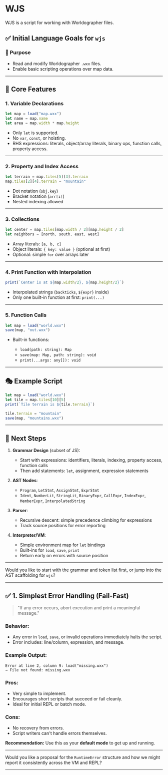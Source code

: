 # WJS
WJS is a script for working with Worldographer files.

## ✅ **Initial Language Goals for `wjs`**

### 🎯 Purpose

* Read and modify Worldographer `.wxx` files.
* Enable basic scripting operations over map data.

---

## 🧱 Core Features

### 1. **Variable Declarations**

```js
let map = load("map.wxx")
let name = map.name
let area = map.width * map.height
```

* Only `let` is supported.
* No `var`, `const`, or hoisting.
* RHS expressions: literals, object/array literals, binary ops, function calls, property access.

---

### 2. **Property and Index Access**

```js
let terrain = map.tiles[5][3].terrain
map.tiles[2][4].terrain = "mountain"
```

* Dot notation (`obj.key`)
* Bracket notation (`arr[i]`)
* Nested indexing allowed

---

### 3. **Collections**

```js
let center = map.tiles[map.width / 2][map.height / 2]
let neighbors = [north, south, east, west]
```

* Array literals: `[a, b, c]`
* Object literals: `{ key: value }` (optional at first)
* Optional: simple `for` over arrays later

---

### 4. **Print Function with Interpolation**

```js
print(`Center is at ${map.width/2}, ${map.height/2}`)
```

* Interpolated strings (`backticks`, `${expr}` inside)
* Only one built-in function at first: `print(...)`

---

### 5. **Function Calls**

```js
let map = load("world.wxx")
save(map, "out.wxx")
```

* Built-in functions:

    * `load(path: string): Map`
    * `save(map: Map, path: string): void`
    * `print(...args: any[]): void`

---

## 🎭 Example Script

```js
let map = load("world.wxx")
let tile = map.tiles[10][5]
print(`Tile terrain is ${tile.terrain}`)

tile.terrain = "mountain"
save(map, "mountains.wxx")
```

---

## 🧠 Next Steps

1. **Grammar Design** (subset of JS):

    * Start with expressions: identifiers, literals, indexing, property access, function calls
    * Then add statements: `let`, assignment, expression statements

2. **AST Nodes**:

    * `Program`, `LetStmt`, `AssignStmt`, `ExprStmt`
    * `Ident`, `NumberLit`, `StringLit`, `BinaryExpr`, `CallExpr`, `IndexExpr`, `MemberExpr`, `InterpolatedString`

3. **Parser**:

    * Recursive descent: simple precedence climbing for expressions
    * Track source positions for error reporting

4. **Interpreter/VM**:

    * Simple environment map for `let` bindings
    * Built-ins for `load`, `save`, `print`
    * Return early on errors with source position

---

Would you like to start with the grammar and token list first, or jump into the AST scaffolding for `wjs`?

---

## ✅ 1. **Simplest Error Handling (Fail-Fast)**

> "If any error occurs, abort execution and print a meaningful message."

### Behavior:

* Any error in `load`, `save`, or invalid operations immediately halts the script.
* Error includes: line/column, expression, and message.

### Example Output:

```
Error at line 2, column 9: load("missing.wxx")
→ File not found: missing.wxx
```

### Pros:

* Very simple to implement.
* Encourages short scripts that succeed or fail cleanly.
* Ideal for initial REPL or batch mode.

### Cons:

* No recovery from errors.
* Script writers can't handle errors themselves.

**Recommendation:** Use this as your **default mode** to get up and running.

---

Would you like a proposal for the `RuntimeError` structure and how we might report it consistently across the VM and REPL?

---


